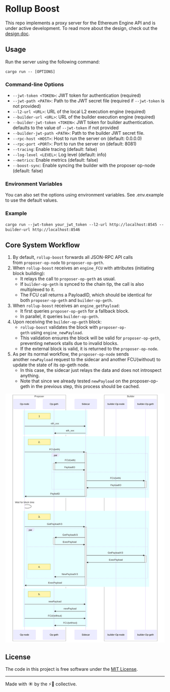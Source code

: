 # Rollup Boost

This repo implements a proxy server for the Ethereum Engine API and is under active development. To read more about the design, check out the [design doc](https://github.com/ethereum-optimism/design-docs/pull/86).


## Usage

Run the server using the following command:

```
cargo run -- [OPTIONS]
```

### Command-line Options

- `--jwt-token <TOKEN>`: JWT token for authentication (required)
- `--jwt-path <PATH>`: Path to the JWT secret file (required if `--jwt-token` is not provided)
- `--l2-url <URL>`: URL of the local L2 execution engine (required)
- `--builder-url <URL>`: URL of the builder execution engine (required)
- `--builder-jwt-token <TOKEN>`: JWT token for builder authentication. defaults to the value of `--jwt-token` if not provided
- `--builder-jwt-path <PATH>`: Path to the builder JWT secret file.
- `--rpc-host <HOST>`: Host to run the server on (default: 0.0.0.0)
- `--rpc-port <PORT>`: Port to run the server on (default: 8081)
- `--tracing`: Enable tracing (default: false)
- `--log-level <LEVEL>`: Log level (default: info)
- `--metrics`: Enable metrics (default: false)
- `--boost-sync`: Enable syncing the builder with the proposer op-node (default: false)

### Environment Variables

You can also set the options using environment variables. See .env.example to use the default values.

### Example

```
cargo run --jwt-token your_jwt_token --l2-url http://localhost:8545 --builder-url http://localhost:8546
```

## Core System Workflow

1. By default, `rollup-boost` forwards all JSON-RPC API calls from `proposer-op-node` to `proposer-op-geth`.
2. When `rollup-boost` receives an `engine_FCU` with attributes (initiating block building):
    - It relays the call to `proposer-op-geth` as usual.
    - If `builder-op-geth` is synced to the chain tip, the call is also multiplexed to it.
    - The FCU call returns a PayloadID, which should be identical for both `proposer-op-geth` and `builder-op-geth`.
3. When `rollup-boost` receives an `engine_getPayload`:
    - It first queries `proposer-op-geth` for a fallback block.
    - In parallel, it queries `builder-op-geth`.
4. Upon receiving the `builder-op-geth` block:
    - `rollup-boost` validates the block with `proposer-op-geth` using `engine_newPayload`.
    - This validation ensures the block will be valid for `proposer-op-geth`, preventing network stalls due to invalid blocks.
    - If the external block is valid, it is returned to the `proposer-op-node`.
5. As per its normal workflow, the `proposer-op-node` sends another `newPayload` request to the sidecar and another FCU(without) to update the state of its op-geth node.
    - In this case, the sidecar just relays the data and does not introspect anything.
    - Note that since we already tested `newPayload` on the proposer-op-geth in the previous step, this process should be cached. 

![Workflow Diagram](/assets/workflow.svg)

## License
The code in this project is free software under the [MIT License](/LICENSE).

---

Made with ☀️ by the ⚡🤖 collective.
